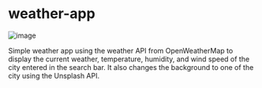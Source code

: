 # weather-app
![image](https://user-images.githubusercontent.com/88569965/213819405-f36ed2fe-43ee-4cbf-a0ff-c3d78aa53067.png)

Simple weather app using the weather API from OpenWeatherMap to display the current weather, temperature, humidity, and wind speed of the city entered in the search bar. It also changes the background to one of the city using the Unsplash API.
